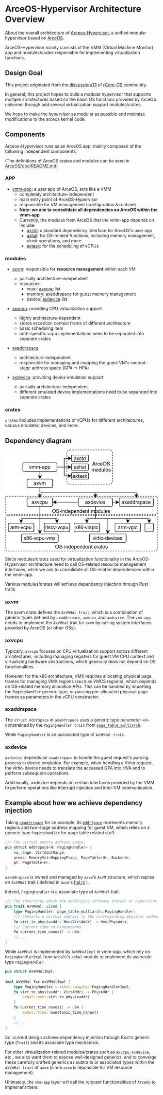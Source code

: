 # ArceOS-Hypervisor Architecture Overview

About the overall architecture of [Arceos-Hypervisor](https://github.com/arceos-hypervisor/), 
a unified modular hypervisor based on [ArceOS](https://github.com/arceos-org/arceos).

ArceOS-Hypervisor mainly consists of the VMM (Virtual Machine Monitor) app and modules/crates responsible for implementing virtualization functions.

## Design Goal

This project originated from the [discussion/13](https://github.com/orgs/rcore-os/discussions/13) of [rCore-OS](https://github.com/rcore-os) community.

In general, this project hopes to build a modular hypervisor that supports multiple architectures based on the basic OS functions provided by ArceOS unikernel through add several virtualization support modules/crates.

We hope to make the hypervisor as modular as possible and minimize modifications to the arceos kernel code.

## Components

Arceos-Hypervisor runs as an ArceOS app, mainly composed of the following independent components:

(The definitions of ArceOS crates and modules can be seen in [ArceOS/doc/README.md](https://github.com/arceos-org/arceos/blob/main/doc/README.md))

### APP

* [vmm-app](https://github.com/arceos-hypervisor/arceos-umhv/tree/master/arceos-vmm): a user app of ArceOS, acts like a VMM
    * completely architecture-independent
	* main entry point of ArceOS-Hypervisor
    * responsible for VM management (configuration & runtime)
	* **Note: we aim to consolidate all dependencies on ArceOS within the vmm-app**
	* Currently, the modules from ArceOS that the vmm-app depends on include:
		* [axstd](https://github.com/arceos-hypervisor/arceos/tree/vmm/ulib/axstd): a standard dependency interface for ArceOS's user app
		* [axhal](https://github.com/arceos-hypervisor/arceos/tree/vmm/modules/axhal): for OS-related functions, including memory management, clock operations, and more
		* [axtask](https://github.com/arceos-org/arceos/tree/monolithic/modules/axtask): for the scheduling of vCPUs

### modules

* [axvm](https://github.com/arceos-hypervisor/axvm): responsible for **resource management** within each VM
    * partially architecture-independent
    * resources:
        * vcpu: [axvcpu](https://github.com/arceos-hypervisor/axvcpu) list
        * memory: [axaddrspace](https://github.com/arceos-hypervisor/axaddrspace) for guest memory management
        * device: [axdevice](https://github.com/arceos-hypervisor/axdevice) list

* [axvcpu](https://github.com/arceos-hypervisor/axvcpu): providing CPU virtualization support
    * highly architecture-dependent
    * stores exception context frame of different architecture
    * basic scheduling item
	* arch-specific vcpu implementations need to be separated into separate crates

* [axaddrspace](https://github.com/arceos-hypervisor/axaddrspace)
	* architecture-independent
	* responsible for managing and mapping the guest VM's second-stage address space (GPA -> HPA)

* [axdevice](https://github.com/arceos-hypervisor/axdevice): providing device emulation support
    * partially architecture-independent
    * different emulated device implementations need to be separated into separate crates

### crates

`crates` includes implementations of vCPUs for different architectures, various emulated devices, and more.

## Dependency diagram

![](figures/arceos-hv-architecture.svg)

Since modules/crates used for virtualization functionality in the ArceOS-Hypervisor architecture need to call OS-related resource management interfaces, while we aim to consolidate all OS-related dependencies within the vmm-app. 

Various modules/crates will achieve dependency injection through Rust traits.

### axvm

The axvm crate defines the `AxVMHal trait`, which is a combination of generic types defined by `axaddrspace`, `axvcpu`, and `axdevice`. The `vmm-app` needs to implement the `AxVMHal` trait for `axvm` by calling system interfaces provided by ArceOS (or other OSs).


### axvcpu

Typically, `axvcpu` focuses on CPU virtualization support across different architectures, including managing registers for guest VM CPU context and virtualizing hardware abstractions, which generally does not depend on OS functionalities.

However, for the x86 architecture, VMX requires allocating physical page frames for managing VMX regions (such as VMCS regions), which depends on OS-related memory allocation APIs. 
This can be handled by importing the `PagingHandler` generic type, or passing pre-allocated physical page frames as parameters in the vCPU constructor.

### axaddrspace

The `struct AddrSpace` in `axaddrspace` uses a generic type parameter `<H>` constrained by the `PagingHandler trait` from [`page_table_multiarch`](https://crates.io/crates/page_table_multiarch).

While `PagingHandler` is an associated type of `AxVMHal trait`.

### axdevice

`axdevice` depends on `axaddrspace` to handle the guest request's parsing process in device emulation. 
For example, when handling a Virtio request, the virtio-device needs to translate the accessed GPA into HVA and to perform subsequent operations.

Additionally, axdevice depends on certain interfaces provided by the VMM to perform operations like interrupt injection and inter-VM communication.

## Example about how we achieve dependency injection

Taking [`axaddrspace`](https://github.com/arceos-hypervisor/axaddrspace) for an example, its [`AddrSpace`](https://github.com/arceos-hypervisor/axaddrspace/blob/d377e5aa4eb06afa50a3a901ec3239559be1eb51/src/address_space.rs#L16C12-L16C21) represents memory regions and two-stage address mapping for guest VM, which relies on a generic type `PagingHandler` for page table related stuff.

```Rust
/// The virtual memory address space.
pub struct AddrSpace<H: PagingHandler> {
    va_range: VirtAddrRange,
    areas: MemorySet<MappingFlags, PageTable<H>, Backend>,
    pt: PageTable<H>,
}
```

`axaddrspace` is owned and managed by `axvm`'s `AxVM` structure, which replies on `AxVMHal` trait ( defined in `axvm`'s [hal.rs](https://github.com/arceos-hypervisor/axvm/blob/master/src/hal.rs) ) .

Indeed, `PagingHandler` is a associate type of `AxVMHal` trait.

```Rust
/// The interfaces which the underlying software (kernel or hypervisor) must implement.
pub trait AxVMHal: Sized {
    type PagingHandler: page_table_multiarch::PagingHandler;
    /// Converts a virtual address to the corresponding physical address.
    fn virt_to_phys(vaddr: HostVirtAddr) -> HostPhysAddr;
    /// Current time in nanoseconds.
    fn current_time_nanos() -> u64;
	// ...
}
```

While `AxVMHal` is implemented by `AxVMHalImpl` in vmm-app, which rely on `PagingHandlerImpl` from `ArceOS`'s `axhal` module to implement its associate type `PagingHandler`.

```Rust
pub struct AxVMHalImpl;

impl AxVMHal for AxVMHalImpl {
    type PagingHandler = axhal::paging::PagingHandlerImpl;
    fn virt_to_phys(vaddr: VirtAddr) -> PhysAddr {
        axhal::mem::virt_to_phys(vaddr)
    }
    fn current_time_nanos() -> u64 {
        axhal::time::monotonic_time_nanos()
    }
	// ...
}
```

So, current design achieve dependency injection through Rust's generic type (`Trait`) and its associate type mechanism.

For other virtualization-related modules/crates such as `axvcpu`, `axdevice`, etc., 
we also want them to expose well-designed generics, and to converge these carefully crafted generics as subtraits or associated types within the `AxVmHal trait` of `axvm` (since `axvm` is reponsible for VM resource management). 

Ultimately, the `vmm-app` layer will call the relevant functionalities of `ArceOS` to implement them.